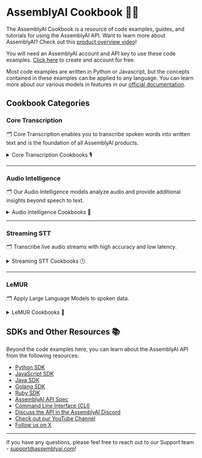 # AssemblyAI Cookbook 🧑‍🍳
The AssemblyAI Cookbook is a resource of code examples, guides, and tutorials for using the AssemblyAI API. Want to learn more about AssemblyAI? Check out this [product overview video](https://youtu.be/UT1sBCuSJxE)!

You will need an AssemblyAI account and API key to use these code examples. [Click here](https://www.assemblyai.com/dashboard/signup) to create and account for free.

Most code examples are written in Python or Javascript, but the concepts contained in these examples can be applied to any language. You can learn more about our various models in features in our [official documentation](https://www.assemblyai.com/docs/).


## Cookbook Categories

### Core Transcription
🗂️ Core Transcription enables you to transcribe spoken words into written text and is the foundation of all AssemblyAI products.
<details>
  <summary>Core Transcription Cookbooks 🎙️</summary>

  🆕 [How To Use The EU Endpoint](core-transcription/how_to_use_the_eu_endpoint.ipynb)<br>
  [Identify Speakers in Audio Recordings](core-transcription/speaker_labels.ipynb)<br>
  [Specify a Language](core-transcription/specify-language.ipynb)<br>
  [Transcribe YouTube videos](core-transcription/transcribe_youtube_videos.ipynb)<br>
  [Delete transcripts after 24 hours of creation](core-transcription/schedule_delete.ipynb)<br>
  📖 👀 [Click here to see all Core Transcription cookbooks](core-transcription/README.md)❗
 
</details>
<hr/>

### Audio Intelligence
🗂️ Our Audio Intelligence models analyze audio and provide additional insights beyond speech to text.
<details>
  <summary>Audio Intelligence Cookbooks 🤖</summary>

  [Create Summarized Chapters from Podcasts](audio-intelligence/auto_chapters.ipynb)<br> 
  [Identify Hate Speech in Audio and Video Files](audio-intelligence/content_moderation.ipynb)     
  [Identify Highlights in Audio and Video Files](audio-intelligence/key_phrases.ipynb)   
  [Create a redacted transcript with Entity Detection](audio-intelligence/entity_redaction.ipynb)    
  [Summarize Virtual Meetings](audio-intelligence/summarization.ipynb)      
  📖 👀 [Click here to see all Audio Intelligence cookbooks](audio-intelligence/README.md)❗
 
</details>
<hr/>

### Streaming STT
🗂️ Transcribe live audio streams with high accuracy and low latency.
<details>
  <summary>Streaming STT Cookbooks 🕒</summary>

  [Transcribe files in real-time with Node.js](streaming-stt/file-transcription-nodejs)<br> 
  [Use Streaming STT with Python](streaming-stt/real-time.ipynb)<br> 
  [Use LeMUR with Streaming STT](streaming-stt/real_time_lemur.ipynb)<br> 
  [Use LeMUR for Real-Time Translation](streaming-stt/real_time_translation.ipynb)<br> 
  [Use Twilio with JavaScript SDK](https://github.com/AssemblyAI/twilio-realtime-tutorial)<br> 
  📖 👀 [Click here to see all Streaming cookbooks](streaming-stt/README.md)❗
 
</details>
<hr/>

### LeMUR
🗂️ Apply Large Language Models to spoken data.
<details>
  <summary>LeMUR Cookbooks 🐾</summary>

  [Process Audio Files with LLMs Using LeMUR](lemur/using-lemur.ipynb)  
  [Extract Dialogue Data with LeMUR and JSON](lemur/dialogue-data.ipynb)         
  [Boost Transcription Accuracy with LeMUR](lemur/custom-vocab-lemur.ipynb)  
  [Extract Citations from a Transcript with Semantic Search](lemur/transcript-citations.ipynb)    
  [Processing Speaker Labels with LeMUR's Custom Text Input Parameter](lemur/input-text-speaker-labels.ipynb)  
  📖 👀 [Click here to see all LeMUR cookbooks](lemur/README.md)❗
 
</details>

## SDKs and Other Resources 📚
Beyond the code examples here, you can learn about the AssemblyAI API from the following resources:
- [Python SDK](https://github.com/AssemblyAI/assemblyai-python-sdk)
- [JavaScript SDK](https://github.com/AssemblyAI/assemblyai-node-sdk)
- [Java SDK](https://github.com/AssemblyAI/assemblyai-java-sdk)
- [Golang SDK](https://github.com/AssemblyAI/assemblyai-go-sdk)
- [Ruby SDK](https://github.com/AssemblyAI/assemblyai-ruby-sdk)
- [AssemblyAI API Spec](https://github.com/AssemblyAI/assemblyai-api-spec)
- [Command Line Interface (CLI)](https://github.com/AssemblyAI/assemblyai-cli)
- [Discuss the API in the AssemblyAI Discord](https://www.assemblyai.com/discord)
- [Check out our YouTube Channel](https://www.youtube.com/c/assemblyai)
- [Follow us on X](https://twitter.com/AssemblyAI)

***
If you have any questions, please feel free to reach out to our Support team - support@assemblyai.com!
